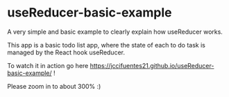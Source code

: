 # useReducer-basic-example
A very simple and basic example to clearly explain how useReducer works. 

This app is a basic todo list app, where the state of each to do task is managed by the React hook useReducer. 

To watch it in action go here https://jccifuentes21.github.io/useReducer-basic-example/ ! 

Please zoom in to about 300% :) 
